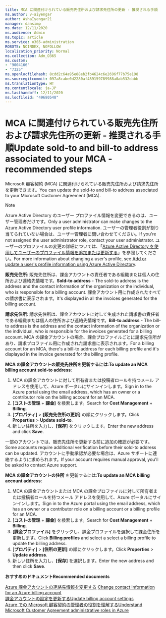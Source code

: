 ```yaml
---
title: MCA に関連付けられている販売先住所および請求先住所の更新 - 推奨される手順
ms.author: v-aiyengar
author: AshaIyengar21
manager: dansimp
ms.date: 12/11/2020
ms.audience: Admin
ms.topic: article
ms.service: o365-administration
ROBOTS: NOINDEX, NOFOLLOW
localization_priority: Normal
ms.collection: Adm_O365
ms.custom:
- "9004166"
- "7325"
ms.openlocfilehash: 8cdd2c64a95e88eb2fb4624c6e2696f77b75e198
ms.sourcegitcommit: 097a8cabe0d2280af489159789988a0ab532dabb
ms.translationtype: HT
ms.contentlocale: ja-JP
ms.lasthandoff: 12/11/2020
ms.locfileid: "49680548"
---
```

# <a name="update-sold-to-and-bill-to-address-associated-to-your-mca---recommended-steps"></a><span data-ttu-id="6dc2a-102">MCA に関連付けられている販売先住所および請求先住所の更新 - 推奨される手順</span><span class="sxs-lookup"><span data-stu-id="6dc2a-102">Update sold-to and bill-to address associated to your MCA - recommended steps</span></span>

<span data-ttu-id="6dc2a-103">Microsoft 顧客契約 (MCA) に関連付けられている販売先住所および請求先住所を更新できます。</span><span class="sxs-lookup"><span data-stu-id="6dc2a-103">You can update the sold-to and bill-to address associated to your Microsoft Customer Agreement (MCA).</span></span> 

> [!NOTE]
> <span data-ttu-id="6dc2a-104">Azure Active Directory のユーザー プロファイル情報を変更できるのは、ユーザー管理者だけです。</span><span class="sxs-lookup"><span data-stu-id="6dc2a-104">Only a user administrator can make changes to the Azure Active Directory user profile information.</span></span> <span data-ttu-id="6dc2a-105">ユーザーの管理者役割が割り当てられていない場合は、ユーザー管理者に問い合わせてください。</span><span class="sxs-lookup"><span data-stu-id="6dc2a-105">If you're not assigned the user administrator role, contact your user administrator.</span></span> <span data-ttu-id="6dc2a-106">ユーザーのプロファイルの変更の詳細については、「[Azure Active Directory を使用してユーザーのプロファイル情報を追加または更新する](https://docs.microsoft.com/azure/active-directory/fundamentals/active-directory-users-profile-azure-portal)」を参照してください。</span><span class="sxs-lookup"><span data-stu-id="6dc2a-106">For more information about changing a user's profile, see [Add or update a user's profile information using Azure Active Directory](https://docs.microsoft.com/azure/active-directory/fundamentals/active-directory-users-profile-azure-portal).</span></span>

<span data-ttu-id="6dc2a-107">**販売先住所**: 販売先住所は、課金アカウントの責任者である組織または個人の住所および連絡先情報です。</span><span class="sxs-lookup"><span data-stu-id="6dc2a-107">**Sold-to address** - The sold-to address is the address and the contact information of the organization or the individual, who is responsible for a billing account.</span></span> <span data-ttu-id="6dc2a-108">課金アカウント用に作成されたすべての請求書に表示されます。</span><span class="sxs-lookup"><span data-stu-id="6dc2a-108">It's displayed in all the invoices generated for the billing account.</span></span>

<span data-ttu-id="6dc2a-109">**請求先住所**: 請求先住所は、課金アカウントに対して生成された請求書の責任者である組織または個人の住所および連絡先情報です。</span><span class="sxs-lookup"><span data-stu-id="6dc2a-109">**Bill-to address** - The bill-to address is the address and the contact information of the organization or the individual, who is responsible for the invoices generated for a billing account.</span></span> <span data-ttu-id="6dc2a-110">MCA の課金アカウントの場合、課金プロファイルごとに請求先住所があり、請求プロファイル用に作成された請求書に表示されます。</span><span class="sxs-lookup"><span data-stu-id="6dc2a-110">For a billing account for an MCA, there's a bill-to address for each billing profile and it's displayed in the invoice generated for the billing profile.</span></span>

<span data-ttu-id="6dc2a-111">**MCA の課金アカウントの販売先住所を更新するには**:</span><span class="sxs-lookup"><span data-stu-id="6dc2a-111">**To update an MCA billing account sold-to address**:</span></span>

1. <span data-ttu-id="6dc2a-112">MCA の課金アカウントに対して所有者または投稿者ロールを持つメール アドレスを使用して、Azure ポータルにサインインします。</span><span class="sxs-lookup"><span data-stu-id="6dc2a-112">Sign in to the Azure portal using the email address, which has an owner or a contributor role on the billing account for an MCA.</span></span>
1. <span data-ttu-id="6dc2a-113">**[コストの管理** + **課金]** を検索します。</span><span class="sxs-lookup"><span data-stu-id="6dc2a-113">Search for **Cost Management** + **Billing**.</span></span>
1. <span data-ttu-id="6dc2a-114">**[プロパティ]** > **[販売先住所の更新]** の順にクリックします。</span><span class="sxs-lookup"><span data-stu-id="6dc2a-114">Click **Properties** > **Update sold-to**.</span></span>
1. <span data-ttu-id="6dc2a-115">新しい住所を入力し、**[保存]** をクリックします。</span><span class="sxs-lookup"><span data-stu-id="6dc2a-115">Enter the new address and click **Save**.</span></span>

<span data-ttu-id="6dc2a-116">一部のアカウントでは、販売先住所を更新する前に追加の確認が必要です。</span><span class="sxs-lookup"><span data-stu-id="6dc2a-116">Some accounts require additional verification before their sold-to address can be updated.</span></span> <span data-ttu-id="6dc2a-117">アカウントに手動承認が必要な場合は、Azure サポートに連絡するように求められます。</span><span class="sxs-lookup"><span data-stu-id="6dc2a-117">If your account requires manual approval, you'll be asked to contact Azure support.</span></span>

<span data-ttu-id="6dc2a-118">**MCA の課金アカウントの住所** を更新するには:</span><span class="sxs-lookup"><span data-stu-id="6dc2a-118">**To update an MCA billing account address**:</span></span> 

1. <span data-ttu-id="6dc2a-119">MCA の課金アカウントまたは MCA の課金プロファイルに対して所有者または投稿者ロールを持つメール アドレスを使用して、Azure ポータルにサインインします。</span><span class="sxs-lookup"><span data-stu-id="6dc2a-119">Sign in to the Azure portal using the email address, which has an owner or a contributor role on a billing account or a billing profile for an MCA.</span></span>
1. <span data-ttu-id="6dc2a-120">**[コストの管理** + **課金]** を検索します。</span><span class="sxs-lookup"><span data-stu-id="6dc2a-120">Search for **Cost Management** + **Billing**.</span></span>
1. <span data-ttu-id="6dc2a-121">**[課金プロファイル]** をクリックし、課金プロファイルを選択して課金住所を更新します。</span><span class="sxs-lookup"><span data-stu-id="6dc2a-121">Click **Billing profiles** and select a select a billing profile to update the billing address.</span></span>
1. <span data-ttu-id="6dc2a-122">**[プロパティ]** > **[住所の更新]** の順にクリックします。</span><span class="sxs-lookup"><span data-stu-id="6dc2a-122">Click **Properties** > **Update address**.</span></span>
1. <span data-ttu-id="6dc2a-123">新しい住所を入力し、**[保存]** を選択します。</span><span class="sxs-lookup"><span data-stu-id="6dc2a-123">Enter the new address and then click **Save**.</span></span>

<span data-ttu-id="6dc2a-124">**おすすめのドキュメント**</span><span class="sxs-lookup"><span data-stu-id="6dc2a-124">**Recommended documents**</span></span>

<span data-ttu-id="6dc2a-125">[Azure 課金アカウントの連絡先情報を変更する](https://docs.microsoft.com/azure/cost-management-billing/manage/change-azure-account-profile) </span><span class="sxs-lookup"><span data-stu-id="6dc2a-125">[Change contact information for an Azure billing account](https://docs.microsoft.com/azure/cost-management-billing/manage/change-azure-account-profile) </span></span>  
[<span data-ttu-id="6dc2a-126">課金アカウントの設定を更新する</span><span class="sxs-lookup"><span data-stu-id="6dc2a-126">Update billing account settings</span></span>](https://docs.microsoft.com/microsoft-store/update-microsoft-store-for-business-account-settings)  
[<span data-ttu-id="6dc2a-127">Azure での Microsoft 顧客契約の管理者の役割を理解する</span><span class="sxs-lookup"><span data-stu-id="6dc2a-127">Understand Microsoft Customer Agreement administrative roles in Azure</span></span>](https://docs.microsoft.com/azure/cost-management-billing/manage/understand-mca-roles)